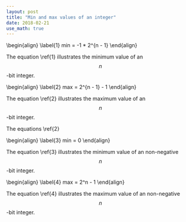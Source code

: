 ```yaml
---
layout: post
title: "Min and max values of an integer"
date: 2018-02-21
use_math: true
---
```


\begin{align} \label{1}
	min = -1 * 2^{n - 1}
\end{align}

The equation \ref{1} illustrates the minimum value of an $$n$$-bit integer.

\begin{align} \label{2}
	max = 2^{n - 1} - 1 
\end{align}

The equation \ref{2} illustrates the maximum value of an $$n$$-bit integer.

The equations \ref{2} 

\begin{align} \label{3}
	min = 0
\end{align}

The equation \ref{3} illustrates the minimum value of an non-negative $$n$$-bit integer.

\begin{align} \label{4}
	max = 2^n - 1 
\end{align}

The equation \ref{4} illustrates the maximum value of an non-negative $$n$$-bit integer.